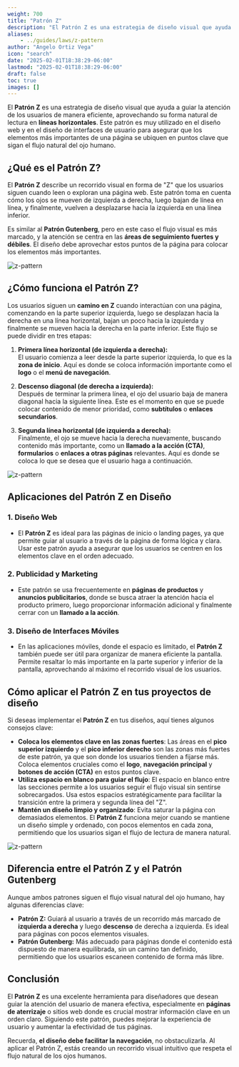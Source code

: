 ```yaml
---
weight: 700
title: "Patrón Z"
description: "El Patrón Z es una estrategia de diseño visual que ayuda a guiar la atención de los usuarios de manera eficiente, aprovechando su forma natural de lectura en líneas horizontales"
aliases:
    - ../guides/laws/z-pattern
author: "Angelo Ortiz Vega"
icon: "search"
date: "2025-02-01T18:38:29-06:00"
lastmod: "2025-02-01T18:38:29-06:00"
draft: false
toc: true
images: []
---
```



El **Patrón Z** es una estrategia de diseño visual que ayuda a guiar la atención de los usuarios de manera eficiente, aprovechando su forma natural de lectura en **líneas horizontales**. Este patrón es muy utilizado en el diseño web y en el diseño de interfaces de usuario para asegurar que los elementos más importantes de una página se ubiquen en puntos clave que sigan el flujo natural del ojo humano.

## ¿Qué es el Patrón Z?

El **Patrón Z** describe un recorrido visual en forma de "Z" que los usuarios siguen cuando leen o exploran una página web. Este patrón toma en cuenta cómo los ojos se mueven de izquierda a derecha, luego bajan de línea en línea, y finalmente, vuelven a desplazarse hacia la izquierda en una línea inferior.

Es similar al **Patrón Gutenberg**, pero en este caso el flujo visual es más marcado, y la atención se centra en las **áreas de seguimiento fuertes y débiles**. El diseño debe aprovechar estos puntos de la página para colocar los elementos más importantes.

![z-pattern](https://res.cloudinary.com/dek4evg4t/image/upload/v1738700881/ux-arc/z-pattern.png)


## ¿Cómo funciona el Patrón Z?

Los usuarios siguen un **camino en Z** cuando interactúan con una página, comenzando en la parte superior izquierda, luego se desplazan hacia la derecha en una línea horizontal, bajan un poco hacia la izquierda y finalmente se mueven hacia la derecha en la parte inferior. Este flujo se puede dividir en tres etapas:

1. **Primera línea horizontal (de izquierda a derecha):**  
   El usuario comienza a leer desde la parte superior izquierda, lo que es la **zona de inicio**. Aquí es donde se coloca información importante como el **logo** o el **menú de navegación**.

2. **Descenso diagonal (de derecha a izquierda):**  
   Después de terminar la primera línea, el ojo del usuario baja de manera diagonal hacia la siguiente línea. Este es el momento en que se puede colocar contenido de menor prioridad, como **subtítulos** o **enlaces secundarios**.

3. **Segunda línea horizontal (de izquierda a derecha):**  
   Finalmente, el ojo se mueve hacia la derecha nuevamente, buscando contenido más importante, como un **llamado a la acción (CTA)**, **formularios** o **enlaces a otras páginas** relevantes. Aquí es donde se coloca lo que se desea que el usuario haga a continuación.

![z-pattern](https://images.squarespace-cdn.com/content/v1/5f684f16b0ef0820c73749eb/1601132170157-J0KJ33RX1TBM7RPXN8XC/1_Wi60qIw6LydjM1RaB6x6lA.png)


## Aplicaciones del Patrón Z en Diseño

### 1. **Diseño Web**
   - El **Patrón Z** es ideal para las páginas de inicio o landing pages, ya que permite guiar al usuario a través de la página de forma lógica y clara. Usar este patrón ayuda a asegurar que los usuarios se centren en los elementos clave en el orden adecuado.

### 2. **Publicidad y Marketing**
   - Este patrón se usa frecuentemente en **páginas de productos** y **anuncios publicitarios**, donde se busca atraer la atención hacia el producto primero, luego proporcionar información adicional y finalmente cerrar con un **llamado a la acción**.

### 3. **Diseño de Interfaces Móviles**
   - En las aplicaciones móviles, donde el espacio es limitado, el **Patrón Z** también puede ser útil para organizar de manera eficiente la pantalla. Permite resaltar lo más importante en la parte superior y inferior de la pantalla, aprovechando al máximo el recorrido visual de los usuarios.


## Cómo aplicar el Patrón Z en tus proyectos de diseño

Si deseas implementar el **Patrón Z** en tus diseños, aquí tienes algunos consejos clave:

- **Coloca los elementos clave en las zonas fuertes**: Las áreas en el **pico superior izquierdo** y el **pico inferior derecho** son las zonas más fuertes de este patrón, ya que son donde los usuarios tienden a fijarse más. Coloca elementos cruciales como el **logo**, **navegación principal** y **botones de acción (CTA)** en estos puntos clave.
- **Utiliza espacio en blanco para guiar el flujo**: El espacio en blanco entre las secciones permite a los usuarios seguir el flujo visual sin sentirse sobrecargados. Usa estos espacios estratégicamente para facilitar la transición entre la primera y segunda línea del "Z".
- **Mantén un diseño limpio y organizado**: Evita saturar la página con demasiados elementos. El **Patrón Z** funciona mejor cuando se mantiene un diseño simple y ordenado, con pocos elementos en cada zona, permitiendo que los usuarios sigan el flujo de lectura de manera natural.

![z-pattern](https://res.cloudinary.com/dek4evg4t/image/upload/v1738701135/ux-arc/1_KqOIcVh1KQTkHZW0dAnLDw.png)

## Diferencia entre el Patrón Z y el Patrón Gutenberg

Aunque ambos patrones siguen el flujo visual natural del ojo humano, hay algunas diferencias clave:

- **Patrón Z:** Guiará al usuario a través de un recorrido más marcado de **izquierda a derecha** y luego **descenso** de derecha a izquierda. Es ideal para páginas con pocos elementos visuales.
- **Patrón Gutenberg:** Más adecuado para páginas donde el contenido está dispuesto de manera equilibrada, sin un camino tan definido, permitiendo que los usuarios escaneen contenido de forma más libre.

## Conclusión

El **Patrón Z** es una excelente herramienta para diseñadores que desean guiar la atención del usuario de manera efectiva, especialmente en **páginas de aterrizaje** o sitios web donde es crucial mostrar información clave en un orden claro. Siguiendo este patrón, puedes mejorar la experiencia de usuario y aumentar la efectividad de tus páginas.

Recuerda, **el diseño debe facilitar la navegación**, no obstaculizarla. Al aplicar el Patrón Z, estás creando un recorrido visual intuitivo que respeta el flujo natural de los ojos humanos.

